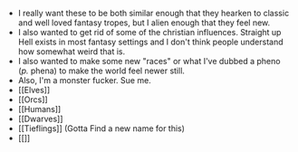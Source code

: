 - I really want these to be both similar enough that they hearken to classic and well loved fantasy tropes, but I alien enough that they feel new.
- I also wanted to get rid of some of the christian influences. Straight up Hell exists in most fantasy settings and I don't think people understand how somewhat weird that is.
- I also wanted to make some new "races" or what I've dubbed a pheno (*p.* phena) to make the world feel newer still.
- Also, I'm a monster fucker. Sue me.
- [[Elves]]
- [[Orcs]]
- [[Humans]]
- [[Dwarves]]
- [[Tieflings]] (Gotta Find a new name for this)
- [[]]